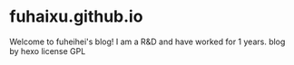 # fuhaixu.github.io
Welcome to fuheihei's blog!
I am a R&D and have worked for 1 years.
blog by hexo
license GPL
